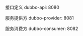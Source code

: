 



接口定义
dubbo-api:       8080 



服务提供方
dubbo-provider:  8081    

服务消费方
dubbo-consumer:  8082    












